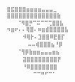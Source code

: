 ```
⣿⣯⣿⣿⣿⣶⣶⣶⣶⣤⣤⣤⣀
⣿⣿⣿⣿⣿⣿⣿⣿⣿⣿⣿⣿⣿⣷
　　⠈⠻⣿⡛⠉⠭⠉⠉⢉⣿⣿⣧
⠲⣶⠖⠄⠄⢿⣿⠄⠶⣶⣾⣿⣿⣿⣿⣧
　　　⠺⢿⡗⠄⣹⣿⣿⠿⣟⣿⡏
　　　　⠤⠤⢾⣿⣿⣿⣦⠘⡿
　　⠈⢻⡿⣷⣶⣶⣤⣤⣤⣶⣦
　　　⣽⣿⣿⣿⣿⣿⣿⣿⣿⡟
　　　⠘⠿⣿⣿⣿⣿⣿⣿⣿
　　　　　⠉⠉⠛⠋⠉⠁
```
<!---
muchtoosoon/muchtoosoon is a ✨ special ✨ repository because its `README.md` (this file) appears on your GitHub profile.
You can click the Preview link to take a look at your changes.
--->
